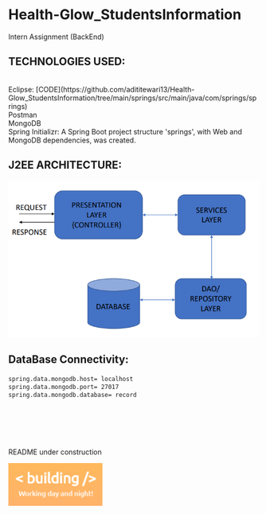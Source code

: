 # Health-Glow_StudentsInformation
Intern Assignment (BackEnd)


## TECHNOLOGIES USED:
<br>
Eclipse: [CODE](https://github.com/adititewari13/Health-Glow_StudentsInformation/tree/main/springs/src/main/java/com/springs/springs)
<br>
Postman
<br>
MongoDB
<br>
Spring Initializr: A Spring Boot project structure 'springs', with Web and MongoDB dependencies, was created.


## J2EE ARCHITECTURE:
![image for J2EE ARCHITECTURE](https://github.com/adititewari13/Health-Glow_StudentsInformation/blob/main/readme_files/J2EE_ARCH.png)


## DataBase Connectivity:
```
spring.data.mongodb.host= localhost
spring.data.mongodb.port= 27017
spring.data.mongodb.database= record

```
<br>
<br>
<br>
<br>
<br>
README under construction

![under construction](https://github.com/adititewari13/Health-Glow_StudentsInformation/blob/main/readme_files/building.png)
